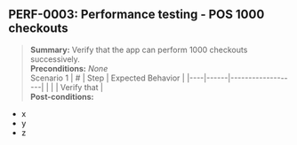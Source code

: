 ## **PERF-0003:** Performance testing - POS 1000 checkouts  
> **Summary:** Verify that the app can perform 1000 checkouts successively.  <br>
**Preconditions:** _None_  
Scenario 1 
 | \# | Step | Expected Behavior | 
 |----|------|-------------------| 
 |    |      | Verify that       | 
<br>**Post-conditions:**  
 - x  
 - y  
 - z  
